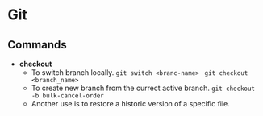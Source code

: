 # Git

## Commands

- **checkout**
  - To switch branch locally.
  ```git switch <branc-name>```
  ``` git checkout <branch_name>```
  - To create new branch from the currect active branch.
  ```git checkout -b bulk-cancel-order```
  - Another use is to restore a historic version of a specific file.
